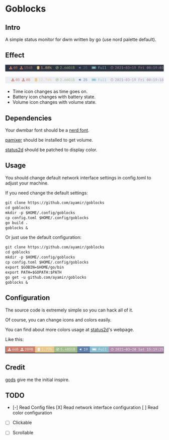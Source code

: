 # Goblocks

## Intro

A simple status monitor for dwm written by go (use nord palette default).

## Effect

![dark](./shot/dark.png)

![light](./shot/light.png)

+ Time icon changes as time goes on.
+ Battery icon changes with battery state.
+ Volume icon changes with volume state.

## Dependencies

Your dwmbar font should be a [nerd font](https://github.com/ryanoasis/nerd-fonts).

[pamixer](https://github.com/cdemoulins/pamixer) should be installed to get volume.

[status2d](https://dwm.suckless.org/patches/status2d/) should be patched to display color.

## Usage

You should change default network interface settings in config.toml to adjust your machine.

If you need change the default settings:

```shell
git clone https://github.com/ayamir/goblocks
cd goblocks
mkdir -p $HOME/.config/goblocks
cp config.toml $HOME/.config/goblocks
go build .
goblocks &
```

Or just use the default configuration:

```shell
git clone https://github.com/ayamir/goblocks
cd goblocks
mkdir -p $HOME/.config/goblocks
cp config.toml $HOME/.config/goblocks
export $GOBIN=$HOME/go/bin
export PATH=$GOPATH:$PATH
go get -u github.com/ayamir/goblocks
goblocks &
```

## Configuration

The source code is extremely simple so you can hack all of it.

Of course, you can change icons and colors easily.

You can find about more colors usage at [status2d](https://dwm.suckless.org/patches/status2d)'s webpage.

Like this:

![dark_bg](./shot/dark_bg.png)

## Credit

[gods](https://github.com/schachmat/gods) give me the initial inspire.

## TODO

-   [-] Read Config files
        [X] Read network interface configuration
        [ ] Read color configuration

-   [ ] Clickable

-   [ ] Scrollable
